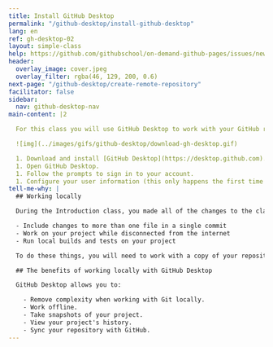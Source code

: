 ```yaml
---
title: Install GitHub Desktop
permalink: "/github-desktop/install-github-desktop"
lang: en
ref: gh-desktop-02
layout: simple-class
help: https://github.com/githubschool/on-demand-github-pages/issues/new?title=I%20need%20help&body=Describe%20what%20you%20need%20help%20with%20here.&labels=Help%20Wanted
header:
  overlay_image: cover.jpeg
  overlay_filter: rgba(46, 129, 200, 0.6)
next-page: "/github-desktop/create-remote-repository"
facilitator: false
sidebar:
  nav: github-desktop-nav
main-content: |2

  For this class you will use GitHub Desktop to work with your GitHub repository.

  ![img](../images/gifs/github-desktop/download-gh-desktop.gif)

  1. Download and install [GitHub Desktop](https://desktop.github.com).
  1. Open GitHub Desktop.
  1. Follow the prompts to sign in to your account.
  1. Configure your user information (this only happens the first time you run the application).
tell-me-why: |
  ## Working locally

  During the Introduction class, you made all of the changes to the class repository directly on GitHub.com. Making the changes in the web interface works well, but at some point you will need to make more complex changes or work with your project in ways that can't be done through the web interface. For example, you may want to:

  - Include changes to more than one file in a single commit
  - Work on your project while disconnected from the internet
  - Run local builds and tests on your project

  To do these things, you will need to work with a copy of your repository on your local machine.

  ## The benefits of working locally with GitHub Desktop

  GitHub Desktop allows you to:

    - Remove complexity when working with Git locally.
    - Work offline.
    - Take snapshots of your project.
    - View your project's history.
    - Sync your repository with GitHub.
---
```


